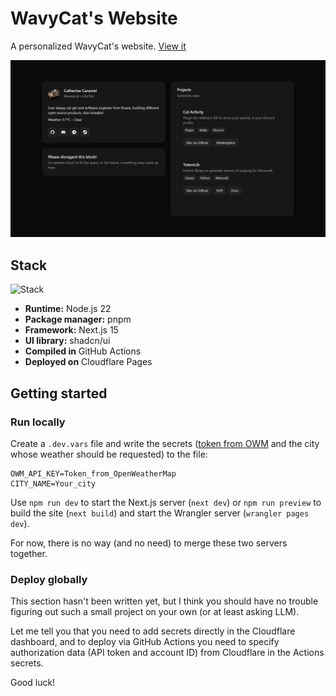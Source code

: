 # WavyCat's Website

A personalized WavyCat's website. [View it](https://www.wavycat.ru/)

![img.png](assets/screenshot.png)

## Stack

![Stack](https://skillicons.dev/icons?i=cloudflare,workers,nextjs,react,tailwind,webpack,nodejs,npm,githubactions)

* **Runtime:** Node.js 22
* **Package manager:** pnpm
* **Framework:** Next.js 15
* **UI library:** shadcn/ui
* **Compiled in** GitHub Actions
* **Deployed on** Cloudflare Pages

## Getting started

### Run locally

Create a `.dev.vars` file and write the secrets ([token from OWM](https://home.openweathermap.org/api_keys) and the city
whose weather should be requested) to the file:

```dotenv
OWM_API_KEY=Token_from_OpenWeatherMap
CITY_NAME=Your_city
```

Use `npm run dev` to start the Next.js server (`next dev`) or `npm run preview` to build the site (`next build`) and
start the Wrangler server (`wrangler pages dev`).

For now, there is no way (and no need) to merge these two servers together.

### Deploy globally

This section hasn't been written yet, but I think you should have no trouble figuring out such a small project on your
own (or at least asking LLM).

Let me tell you that you need to add secrets directly in the Cloudflare dashboard, and to deploy via GitHub Actions you
need to specify authorization data (API token and account ID) from Cloudflare in the Actions secrets.

Good luck!
